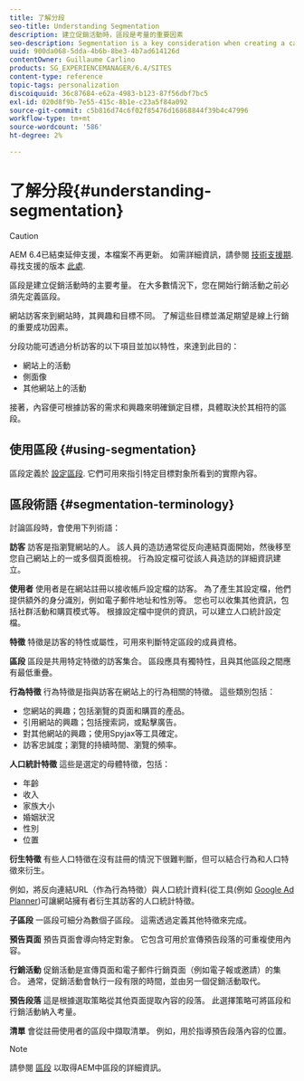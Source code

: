 ```yaml
---
title: 了解分段
seo-title: Understanding Segmentation
description: 建立促銷活動時，區段是考量的重要因素
seo-description: Segmentation is a key consideration when creating a campaign
uuid: 900da068-5dda-4b6b-8be3-4b7ad614126d
contentOwner: Guillaume Carlino
products: SG_EXPERIENCEMANAGER/6.4/SITES
content-type: reference
topic-tags: personalization
discoiquuid: 36c87684-e62a-4983-b123-87f56dbf7bc5
exl-id: 020d8f9b-7e55-415c-8b1e-c23a5f84a092
source-git-commit: c5b816d74c6f02f85476d16868844f39b4c47996
workflow-type: tm+mt
source-wordcount: '586'
ht-degree: 2%

---
```


# 了解分段{#understanding-segmentation}

>[!CAUTION]
>
>AEM 6.4已結束延伸支援，本檔案不再更新。 如需詳細資訊，請參閱 [技術支援期](https://helpx.adobe.com//tw/support/programs/eol-matrix.html). 尋找支援的版本 [此處](https://experienceleague.adobe.com/docs/).

區段是建立促銷活動時的主要考量。 在大多數情況下，您在開始行銷活動之前必須先定義區段。

網站訪客來到網站時，其興趣和目標不同。 了解這些目標並滿足期望是線上行銷的重要成功因素。

分段功能可透過分析訪客的以下項目並加以特性，來達到此目的：

* 網站上的活動
* 側面像
* 其他網站上的活動

接著，內容便可根據訪客的需求和興趣來明確鎖定目標，具體取決於其相符的區段。

## 使用區段 {#using-segmentation}

區段定義於 [設定區段](/help/sites-administering/campaign-segmentation.md). 它們可用來指引特定目標對象所看到的實際內容。

## 區段術語 {#segmentation-terminology}

討論區段時，會使用下列術語：

**訪客** 訪客是指瀏覽網站的人。 該人員的造訪通常從反向連結頁面開始，然後移至您自己網站上的一或多個頁面檢視。 行為設定檔可從該人員造訪的詳細資訊建立。

**使用者** 使用者是在網站註冊以接收帳戶設定檔的訪客。 為了產生其設定檔，他們提供額外的身分識別，例如電子郵件地址和性別等。 您也可以收集其他資訊，包括社群活動和購買模式等。 根據設定檔中提供的資訊，可以建立人口統計設定檔。

**特徵** 特徵是訪客的特性或屬性，可用來判斷特定區段的成員資格。

**區段** 區段是共用特定特徵的訪客集合。 區段應具有獨特性，且與其他區段之間應有最低重疊。

**行為特徵** 行為特徵是指與訪客在網站上的行為相關的特徵。 這些類別包括：

* 您網站的興趣；包括瀏覽的頁面和購買的產品。
* 引用網站的興趣；包括搜索詞，或點擊廣告。
* 對其他網站的興趣；使用Spyjax等工具確定。
* 訪客忠誠度；瀏覽的持續時間、瀏覽的頻率。

**人口統計特徵** 這些是選定的母體特徵，包括：

* 年齡
* 收入
* 家族大小
* 婚姻狀況
* 性別
* 位置

**衍生特徵** 有些人口特徵在沒有註冊的情況下很難判斷，但可以結合行為和人口特徵來衍生。

例如，將反向連結URL（作為行為特徵）與人口統計資料(從工具(例如 [Google Ad Planner](https://www.google.com/adplanner/))可讓網站擁有者衍生其訪客的人口統計特徵。

**子區段** 一區段可細分為數個子區段。 這需透過定義其他特徵來完成。

**預告頁面** 預告頁面會導向特定對象。 它包含可用於宣傳預告段落的可重複使用內容。

**行銷活動** 促銷活動是宣傳頁面和電子郵件行銷頁面（例如電子報或邀請）的集合。 通常，促銷活動會執行一段有限的時間，並由另一個促銷活動取代。

**預告段落** 這是根據選取策略從其他頁面提取內容的段落。 此選擇策略可將區段和行銷活動納入考量。

**清單** 會從註冊使用者的區段中擷取清單。 例如，用於指導預告段落內容的位置。

>[!NOTE]
>
>請參閱 [區段](/help/sites-administering/campaign-segmentation.md) 以取得AEM中區段的詳細資訊。
